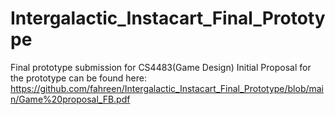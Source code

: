 # Intergalactic_Instacart_Final_Prototype
 Final prototype submission for CS4483(Game Design)
Initial Proposal for the prototype can be found here: https://github.com/fahreen/Intergalactic_Instacart_Final_Prototype/blob/main/Game%20proposal_FB.pdf
